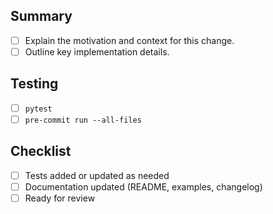 ## Summary
- [ ] Explain the motivation and context for this change.
- [ ] Outline key implementation details.

## Testing
- [ ] `pytest`
- [ ] `pre-commit run --all-files`

## Checklist
- [ ] Tests added or updated as needed
- [ ] Documentation updated (README, examples, changelog)
- [ ] Ready for review

